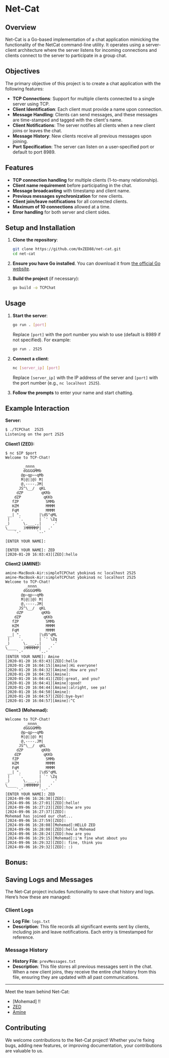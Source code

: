 # Net-Cat

## Overview

Net-Cat is a Go-based implementation of a chat application mimicking the functionality of the NetCat command-line utility. It operates using a server-client architecture where the server listens for incoming connections and clients connect to the server to participate in a group chat.

## Objectives

The primary objective of this project is to create a chat application with the following features:

- **TCP Connections**: Support for multiple clients connected to a single server using TCP.
- **Client Identification**: Each client must provide a name upon connection.
- **Message Handling**: Clients can send messages, and these messages are time-stamped and tagged with the client's name.
- **Client Notifications**: The server notifies all clients when a new client joins or leaves the chat.
- **Message History**: New clients receive all previous messages upon joining.
- **Port Specification**: The server can listen on a user-specified port or default to port 8989.

## Features

- **TCP connection handling** for multiple clients (1-to-many relationship).
- **Client name requirement** before participating in the chat.
- **Message broadcasting** with timestamp and client name.
- **Previous messages synchronization** for new clients.
- **Client join/leave notifications** for all connected clients.
- **Maximum of 10 connections** allowed at a time.
- **Error handling** for both server and client sides.

## Setup and Installation

1. **Clone the repository**:
    ```bash
    git clone https://github.com/0xZED88/net-cat.git
    cd net-cat
    ```

2. **Ensure you have Go installed**. You can download it from [the official Go website](https://golang.org/dl/).


3. **Build the project** (if necessary):
    ```bash
    go build -o TCPChat
    ```

## Usage

1. **Start the server**:
    ```bash
    go run . [port]
    ```
   Replace `[port]` with the port number you wish to use (default is 8989 if not specified). For example:
    ```bash
    go run . 2525
    ```

2. **Connect a client**:
    ```bash
    nc [server_ip] [port]
    ```
   Replace `[server_ip]` with the IP address of the server and `[port]` with the port number (e.g., `nc localhost 2525`).

3. **Follow the prompts** to enter your name and start chatting.

## Example Interaction

**Server:**
```bash
$ ./TCPChat  2525
Listening on the port 2525
```

**Client1 (ZED):**
```
$ nc $IP $port
Welcome to TCP-Chat!

        _nnnn_
        dGGGGMMb
       @p~qp~~qMb
       M|@||@) M|
       @,----.JM|
      JS^\__/  qKL
     dZP        qKRb
    dZP          qKKb
   fZP            SMMb
   HZM            MMMM
   FqM            MMMM
 __| ".        |\dS"qML
 |    `.       | `' \Zq
_)      \.___.,|     .'
\____   )MMMMMP|   .'
    `-'       `--'

[ENTER YOUR NAME]:

[ENTER YOUR NAME]: ZED
[2020-01-20 16:03:43][ZED]:hello

```

**Client2 (AMINE):**

```
amine-MacBook-Air:simpleTCPChat ybokina$ nc localhost 2525
amine-MacBook-Air:simpleTCPChat ybokina$ nc localhost 2525
Welcome to TCP-Chat!
         _nnnn_
        dGGGGMMb
       @p~qp~~qMb
       M|@||@) M|
       @,----.JM|
      JS^\__/  qKL
     dZP        qKRb
    dZP          qKKb
   fZP            SMMb
   HZM            MMMM
   FqM            MMMM
 __| ".        |\dS"qML
 |    `.       | `' \Zq
_)      \.___.,|     .'
\____   )MMMMMP|   .'
     `-'       `--'
[ENTER YOUR NAME]: Amine
[2020-01-20 16:03:43][ZED]:hello
[2020-01-20 16:04:15][Amine]:Hi everyone!
[2020-01-20 16:04:32][Amine]:How are you?
[2020-01-20 16:04:35][Amine]:
[2020-01-20 16:04:41][ZED]:great, and you?
[2020-01-20 16:04:41][Amine]:good!
[2020-01-20 16:04:44][Amine]:alright, see ya!
[2020-01-20 16:04:50][Amine]:
[2020-01-20 16:04:57][ZED]:bye-bye!
[2020-01-20 16:04:57][Amine]:^C

```

**Client3 (Mohemad):**
```
Welcome to TCP-Chat!
         _nnnn_
        dGGGGMMb
       @p~qp~~qMb
       M|@||@) M|
       @,----.JM|
      JS^\__/  qKL
     dZP        qKRb
    dZP          qKKb
   fZP            SMMb
   HZM            MMMM
   FqM            MMMM
 __| ".        |\dS"qML
 |    `.       | `' \Zq
_)      \.___.,|     .'
\____   )MMMMMP|   .'
     `-'       `--'
[ENTER YOUR NAME]: ZED
[2024-09-06 16:26:30][ZED]:
[2024-09-06 16:27:01][ZED]:hello!
[2024-09-06 16:27:23][ZED]:how are you     
[2024-09-06 16:27:37][ZED]:
Mohemad has joined our chat...
[2024-09-06 16:27:59][ZED]:
[2024-09-06 16:28:08][Mohemad]:HELLO ZED
[2024-09-06 16:28:08][ZED]:hello Mohemad
[2024-09-06 16:28:24][ZED]:how are you     
[2024-09-06 16:29:15][Mohemad]:i'm fine what about you
[2024-09-06 16:29:32][ZED]: fine, think you
[2024-09-06 16:29:32][ZED]: :)

```

## Bonus:
## Saving Logs and Messages

The Net-Cat project includes functionality to save chat history and logs. Here’s how these are managed:

### Client Logs

- **Log File**: `logs.txt`
- **Description**: This file records all significant events sent by clients, including join and leave notifications. Each entry is timestamped for reference.

### Message History

- **History File**: `prevMessages.txt`
- **Description**: This file stores all previous messages sent in the chat. When a new client joins, they receive the entire chat history from this file, ensuring they are updated with all past communications.

---

Meet the team behind Net-Cat:

- [Mohemad] !!
- [ZED](https://github.com/0xZED88)
- [Amine](https://github.com/AmineS530)



## Contributing

We welcome contributions to the Net-Cat project! Whether you're fixing bugs, adding new features, or improving documentation, your contributions are valuable to us.
